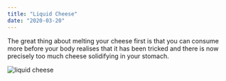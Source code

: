 ```yaml
---
title: "Liquid Cheese"
date: "2020-03-20"
---
```


The great thing about melting your cheese first is that you can consume more before your body realises that it has been tricked and there is now precisely too much cheese solidifying in your stomach.

<img src="https://simpleveganblog.com/wp-content/uploads/2020/09/Vegan-Cheese-4.jpg" alt="liquid cheese">